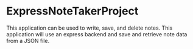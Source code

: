 # ExpressNoteTakerProject
This application  can be used to write, save, and delete notes. This application will use an express backend and save and retrieve note data from a JSON file.
